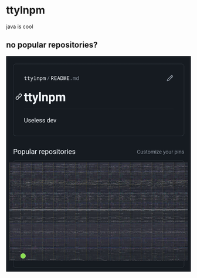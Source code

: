 # ttylnpm
java is cool

## no popular repositories?
![npr](https://raw.githubusercontent.com/ttylnpm/ttylnpm/593dd491df1c2ad6f56a0a4e56bc9c8fc3ad214a/Screenshot_2023-02-20-20-39-31-68_40deb401b9ffe8e1df2f1cc5ba480b12.jpg)
